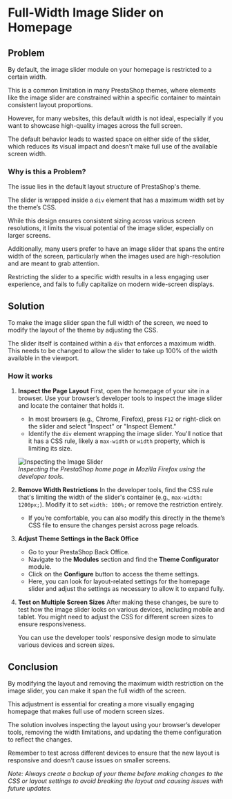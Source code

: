 # Full-Width Image Slider on Homepage

## Problem

By default, the image slider module on your homepage is restricted to a certain width. 

This is a common limitation in many PrestaShop themes, 
where elements like the image slider are constrained within a 
specific container to maintain consistent layout proportions.

However, for many websites, this default width is not ideal, 
especially if you want to showcase high-quality images across the full screen. 

The default behavior leads to wasted space on either side of the slider, 
which reduces its visual impact and doesn't make full use of the available screen width.

### Why is this a Problem?

The issue lies in the default layout structure of PrestaShop's theme. 

The slider is wrapped inside a `div` element that has a maximum width set by the theme’s CSS. 

While this design ensures consistent sizing across various screen resolutions, 
it limits the visual potential of the image slider, 
especially on larger screens.

Additionally, many users prefer to have an image slider that spans the entire width of the screen, 
particularly when the images used are high-resolution and are meant to grab attention. 

Restricting the slider to a specific width results in a less engaging user experience, 
and fails to fully capitalize on modern wide-screen displays.

## Solution

To make the image slider span the full width of the screen, 
we need to modify the layout of the theme by adjusting the CSS. 

The slider itself is contained within a `div` that enforces a maximum width. 
This needs to be changed to allow the slider to take up 100% of the width available in the viewport.

### How it works

1. **Inspect the Page Layout**
   First, open the homepage of your site in a browser. Use your browser’s developer tools to inspect the image slider and locate the container that holds it.

   - In most browsers (e.g., Chrome, Firefox), press `F12` or right-click on the slider and select "Inspect" or "Inspect Element."
   - Identify the `div` element wrapping the image slider. You'll notice that it has a CSS rule, likely a `max-width` or `width` property, which is limiting its size.

   ![Inspecting the Image Slider](images/inspect_slider.png)  
   *Inspecting the PrestaShop home page in Mozilla Firefox using the developer tools.*

2. **Remove Width Restrictions**
   In the developer tools, find the CSS rule that's limiting the width of the slider's container (e.g., `max-width: 1200px;`). Modify it to set `width: 100%;` or remove the restriction entirely.

   - If you’re comfortable, you can also modify this directly in the theme’s CSS file to ensure the changes persist across page reloads.

3. **Adjust Theme Settings in the Back Office**
   - Go to your PrestaShop Back Office.
   - Navigate to the **Modules** section and find the **Theme Configurator** module.
   - Click on the **Configure** button to access the theme settings.
   - Here, you can look for layout-related settings for the homepage slider and adjust the settings as necessary to allow it to expand fully.

4. **Test on Multiple Screen Sizes**
   After making these changes, be sure to test how the image slider looks on various devices, including mobile and tablet. You might need to adjust the CSS for different screen sizes to ensure responsiveness. 

   You can use the developer tools' responsive design mode to simulate various devices and screen sizes.

## Conclusion

By modifying the layout and removing the maximum width restriction on the image slider, 
you can make it span the full width of the screen. 

This adjustment is essential for creating a more visually engaging homepage that makes full use of modern screen sizes. 

The solution involves inspecting the layout using your browser’s developer tools, 
removing the width limitations, and updating the theme configuration to reflect the changes.

Remember to test across different devices to ensure that 
the new layout is responsive and doesn’t cause issues on smaller screens.

*Note: 
Always create a backup of your theme before making changes 
to the CSS or layout settings to avoid breaking the layout and causing issues with future updates.*
